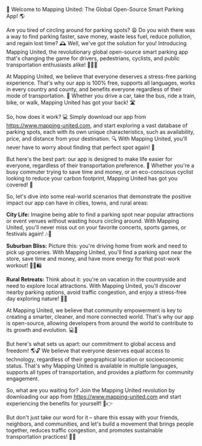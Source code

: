 🚀 Welcome to Mapping United: The Global Open-Source Smart Parking App! 🌎

Are you tired of circling around for parking spots? 😩 Do you wish there was a way to find parking faster, save money, waste less fuel, reduce pollution, and regain lost time? 🕰️ Well, we've got the solution for you! Introducing Mapping United, the revolutionary global open-source smart parking app that's changing the game for drivers, pedestrians, cyclists, and public transportation enthusiasts alike! 🚶‍♀️🚌

At Mapping United, we believe that everyone deserves a stress-free parking experience. That's why our app is 100% free, supports all languages, works in every country and county, and benefits everyone regardless of their mode of transportation. 🌟 Whether you drive a car, take the bus, ride a train, bike, or walk, Mapping United has got your back! 🛣️

So, how does it work? 💻 Simply download our app from https://www.mapping-united.com, and start exploring a vast database of parking spots, each with its own unique characteristics, such as availability, price, and distance from your destination. 🔍 With Mapping United, you'll never have to worry about finding that perfect spot again! 🙌

But here's the best part: our app is designed to make life easier for everyone, regardless of their transportation preference. 🌈 Whether you're a busy commuter trying to save time and money, or an eco-conscious cyclist looking to reduce your carbon footprint, Mapping United has got you covered! 🌳

So, let's dive into some real-world scenarios that demonstrate the positive impact our app can have in cities, towns, and rural areas:

**City Life:** Imagine being able to find a parking spot near popular attractions or event venues without wasting hours circling around. With Mapping United, you'll never miss out on your favorite concerts, sports games, or festivals again! 🎶🏈

**Suburban Bliss:** Picture this: you're driving home from work and need to pick up groceries. With Mapping United, you'll find a parking spot near the store, save time and money, and have more energy for that post-work workout! 🏋️‍♀️🛍️

**Rural Retreats:** Think about it: you're on vacation in the countryside and need to explore local attractions. With Mapping United, you'll discover nearby parking options, avoid traffic congestion, and enjoy a stress-free day exploring nature! 🌳🌴

At Mapping United, we believe that community empowerment is key to creating a smarter, cleaner, and more connected world. That's why our app is open-source, allowing developers from around the world to contribute to its growth and evolution. 💻💪

But here's what sets us apart: our commitment to global access and freedom! 🌎🔓 We believe that everyone deserves equal access to technology, regardless of their geographical location or socioeconomic status. That's why Mapping United is available in multiple languages, supports all types of transportation, and provides a platform for community engagement.

So, what are you waiting for? Join the Mapping United revolution by downloading our app from https://www.mapping-united.com and start experiencing the benefits for yourself! 📲👉

But don't just take our word for it – share this essay with your friends, neighbors, and communities, and let's build a movement that brings people together, reduces traffic congestion, and promotes sustainable transportation practices! 🤝💪